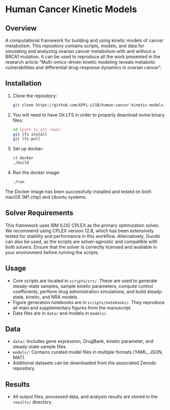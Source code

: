 # Human Cancer Kinetic Models

## Overview
A computational framework for building and using kinetic models of cancer metabolism. 
This repository contains scripts, models, and data for simulating and analyzing ovarian cancer metabolism with and without a BRCA1 mutation. It can be used to reproduce all the work presented in the research article "Multi-omics-driven kinetic modeling reveals metabolic vulnerabilities and differential drug-response dynamics in ovarian cancer".

## Installation
1. Clone the repository:
	```sh
	git clone https://github.com/EPFL-LCSB/human-cancer-kinetic-models.git
	```
2. You will need to have Git LFS in order to properly download some binary files:
    ```sh
    cd [path_to_git_repo]
	git lfs install
    git lfs pull
	```
3. Set up docker:
	```sh
	cd docker
	./build
	```
3. Run the docker image:
    ```sh
	./run
	```

The Docker image has been successfully installed and tested on both macOS (M1 chip) and Ubuntu systems.

## Solver Requirements
This framework uses IBM ILOG CPLEX as the primary optimization solver.
We recommend using CPLEX version 12.8, which has been extensively tested for stability and performance in this workflow.
Alternatively, Gurobi can also be used, as the scripts are solver-agnostic and compatible with both solvers. Ensure that the solver is correctly licensed and available in your environment before running the scripts.

## Usage
- Core scripts are located in `scripts/src/`. These are used to generate steady-state samples, sample kinetic parameters, compute control coefficients, perform drug administration simulations, and build steady-state, kinetic, and NRA models.
- Figure generation notebooks are in `scripts/notebooks/`. They reproduce all main and supplementary figures from the manuscript.
- Data files are in `data/` and models in `models/`.

## Data
- `data/`: Includes gene expression, DrugBank, kinetic parameter, and steady-state sample files.
- `models/`: Contains curated model files in multiple formats (YAML, JSON, MAT).
- Additional datasets can be downloaded from the associated Zenodo repository.

## Results
- All output files, processed data, and analysis results are stored in the `results/` directory.
